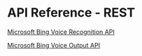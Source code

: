 <!-- 
NavPath: Speech API/API Reference - REST
LinkLabel: API Reference - REST
Url: Speech/documentation/API-Reference-REST/Overview
Weight: 20
-->

# API Reference - REST

[Microsoft Bing Voice Recognition API](BingVoiceRecognition.md)  

[Microsoft Bing Voice Output API](BingVoiceOutput.md)
